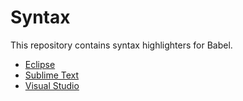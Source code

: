Syntax
======

This repository contains syntax highlighters for Babel.

* [Eclipse](Eclipse)
* [Sublime Text](SublimeText)
* [Visual Studio](VisualStudio)